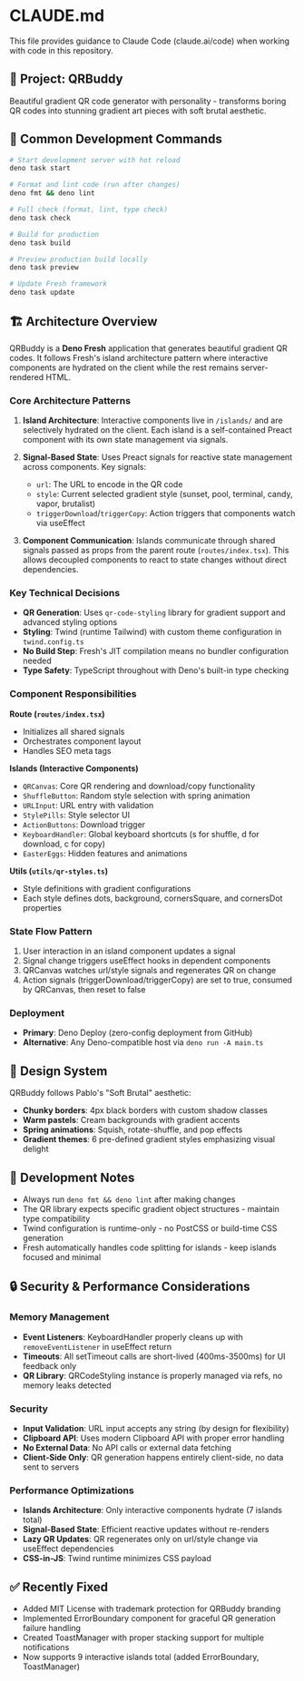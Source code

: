 # CLAUDE.md

This file provides guidance to Claude Code (claude.ai/code) when working with
code in this repository.

## 🎯 Project: QRBuddy

Beautiful gradient QR code generator with personality - transforms boring QR
codes into stunning gradient art pieces with soft brutal aesthetic.

## 🚀 Common Development Commands

```bash
# Start development server with hot reload
deno task start

# Format and lint code (run after changes)
deno fmt && deno lint

# Full check (format, lint, type check)
deno task check

# Build for production
deno task build

# Preview production build locally
deno task preview

# Update Fresh framework
deno task update
```

## 🏗 Architecture Overview

QRBuddy is a **Deno Fresh** application that generates beautiful gradient QR
codes. It follows Fresh's island architecture pattern where interactive
components are hydrated on the client while the rest remains server-rendered
HTML.

### Core Architecture Patterns

1. **Island Architecture**: Interactive components live in `/islands/` and are
   selectively hydrated on the client. Each island is a self-contained Preact
   component with its own state management via signals.

2. **Signal-Based State**: Uses Preact signals for reactive state management
   across components. Key signals:
   - `url`: The URL to encode in the QR code
   - `style`: Current selected gradient style (sunset, pool, terminal, candy,
     vapor, brutalist)
   - `triggerDownload`/`triggerCopy`: Action triggers that components watch via
     useEffect

3. **Component Communication**: Islands communicate through shared signals
   passed as props from the parent route (`routes/index.tsx`). This allows
   decoupled components to react to state changes without direct dependencies.

### Key Technical Decisions

- **QR Generation**: Uses `qr-code-styling` library for gradient support and
  advanced styling options
- **Styling**: Twind (runtime Tailwind) with custom theme configuration in
  `twind.config.ts`
- **No Build Step**: Fresh's JIT compilation means no bundler configuration
  needed
- **Type Safety**: TypeScript throughout with Deno's built-in type checking

### Component Responsibilities

**Route (`routes/index.tsx`)**

- Initializes all shared signals
- Orchestrates component layout
- Handles SEO meta tags

**Islands (Interactive Components)**

- `QRCanvas`: Core QR rendering and download/copy functionality
- `ShuffleButton`: Random style selection with spring animation
- `URLInput`: URL entry with validation
- `StylePills`: Style selector UI
- `ActionButtons`: Download trigger
- `KeyboardHandler`: Global keyboard shortcuts (s for shuffle, d for download, c
  for copy)
- `EasterEggs`: Hidden features and animations

**Utils (`utils/qr-styles.ts`)**

- Style definitions with gradient configurations
- Each style defines dots, background, cornersSquare, and cornersDot properties

### State Flow Pattern

1. User interaction in an island component updates a signal
2. Signal change triggers useEffect hooks in dependent components
3. QRCanvas watches url/style signals and regenerates QR on change
4. Action signals (triggerDownload/triggerCopy) are set to true, consumed by
   QRCanvas, then reset to false

### Deployment

- **Primary**: Deno Deploy (zero-config deployment from GitHub)
- **Alternative**: Any Deno-compatible host via `deno run -A main.ts`

## 🎨 Design System

QRBuddy follows Pablo's "Soft Brutal" aesthetic:

- **Chunky borders**: 4px black borders with custom shadow classes
- **Warm pastels**: Cream backgrounds with gradient accents
- **Spring animations**: Squish, rotate-shuffle, and pop effects
- **Gradient themes**: 6 pre-defined gradient styles emphasizing visual delight

## 📝 Development Notes

- Always run `deno fmt && deno lint` after making changes
- The QR library expects specific gradient object structures - maintain type
  compatibility
- Twind configuration is runtime-only - no PostCSS or build-time CSS generation
- Fresh automatically handles code splitting for islands - keep islands focused
  and minimal

## 🔒 Security & Performance Considerations

### Memory Management

- **Event Listeners**: KeyboardHandler properly cleans up with
  `removeEventListener` in useEffect return
- **Timeouts**: All setTimeout calls are short-lived (400ms-3500ms) for UI
  feedback only
- **QR Library**: QRCodeStyling instance is properly managed via refs, no memory
  leaks detected

### Security

- **Input Validation**: URL input accepts any string (by design for flexibility)
- **Clipboard API**: Uses modern Clipboard API with proper error handling
- **No External Data**: No API calls or external data fetching
- **Client-Side Only**: QR generation happens entirely client-side, no data sent
  to servers

### Performance Optimizations

- **Islands Architecture**: Only interactive components hydrate (7 islands
  total)
- **Signal-Based State**: Efficient reactive updates without re-renders
- **Lazy QR Updates**: QR regenerates only on url/style change via useEffect
  dependencies
- **CSS-in-JS**: Twind runtime minimizes CSS payload

## ✅ Recently Fixed

- Added MIT License with trademark protection for QRBuddy branding
- Implemented ErrorBoundary component for graceful QR generation failure
  handling
- Created ToastManager with proper stacking support for multiple notifications
- Now supports 9 interactive islands total (added ErrorBoundary, ToastManager)
